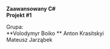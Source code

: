 **Zaawansowany C#**  
**Projekt #1**  

Grupa:  
**Volodymyr Boiko  **
Anton Krasitskyi  
Mateusz Jarząbek  
